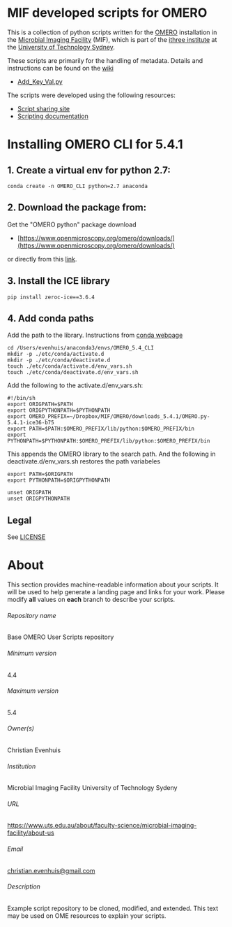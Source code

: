 MIF developed scripts for OMERO
===========================

This is a collection of python scripts written for 
the [OMERO](https://www.openmicroscopy.org/omero/) installation in the 
[Microbial Imaging Facility](https://www.uts.edu.au/about/faculty-science/microbial-imaging-facility/about-us) (MIF),
which is part of the [ithree institute](https://www.uts.edu.au/research-and-teaching/our-research/ithree-institute)
at the [University of Technology Sydney](ihttps://www.uts.edu.au).

These scripts are primarily for the handling of metadata.  Details and instructions can be found on the [wiki](https://github.com/evenhuis/omero-user-scripts/wiki)

* [Add_Key_Val.py](https://github.com/evenhuis/omero-user-scripts/wiki/Adding-key-value-pairs)

The scripts were developed using the following resources:

* [Script sharing site](https://www-legacy.openmicroscopy.org/site/community/scripts)
* [Scripting documentation](https://docs.openmicroscopy.org/omero/5.3.3/developers/scripts/style-guide.html)

# Installing OMERO CLI for 5.4.1

## 1. Create a virtual env for python 2.7:
	conda create -n OMERO_CLI python=2.7 anaconda
## 2. Download the package from: 
Get the "OMERO python" package download 

* [https://www.openmicroscopy.org/omero/downloads/](https://www.openmicroscopy.org/omero/downloads/)

or directly from this [link](http://downloads.openmicroscopy.org/omero/5.4.1/artifacts/OMERO.py-5.4.1-ice36-b75.zip).	
## 3. Install the ICE library
	pip install zeroc-ice==3.6.4

## 4. Add conda paths
Add the path to the library. Instructions from [conda webpage](https://conda.io/docs/user-guide/tasks/manage-environments.html#saving-environment-variables)

	cd /Users/evenhuis/anaconda3/envs/OMERO_5.4_CLI
	mkdir -p ./etc/conda/activate.d
	mkdir -p ./etc/conda/deactivate.d
	touch ./etc/conda/activate.d/env_vars.sh
	touch ./etc/conda/deactivate.d/env_vars.sh
	
Add the following to the activate.d/env_vars.sh:

```	
#!/bin/sh
export ORIGPATH=$PATH
export ORIGPYTHONPATH=$PYTHONPATH
export OMERO_PREFIX=~/Dropbox/MIF/OMERO/downloads_5.4.1/OMERO.py-5.4.1-ice36-b75
export PATH=$PATH:$OMERO_PREFIX/lib/python:$OMERO_PREFIX/bin
export PYTHONPATH=$PYTHONPATH:$OMERO_PREFIX/lib/python:$OMERO_PREFIX/bin
```
This appends the OMERO library to the search path.  And the following in deactivate.d/env_vars.sh restores the path variabeles

	export PATH=$ORIGPATH
	export PYTHONPATH=$ORIGPYTHONPATH

	unset ORIGPATH
	unset ORIGPYTHONPATH
	




Legal
-----

See [LICENSE](LICENSE)


# About #
This section provides machine-readable information about your scripts.
It will be used to help generate a landing page and links for your work.
Please modify **all** values on **each** branch to describe your scripts.

###### Repository name ######
Base OMERO User Scripts repository

###### Minimum version ######
4.4

###### Maximum version ######
5.4

###### Owner(s) ######
Christian Evenhuis

###### Institution ######
Microbial Imaging Facility
University of Technology Sydeny

###### URL ######
https://www.uts.edu.au/about/faculty-science/microbial-imaging-facility/about-us

###### Email ######
christian.evenhuis@gmail.com

###### Description ######
Example script repository to be cloned, modified, and extended.
This text may be used on OME resources to explain your scripts.

